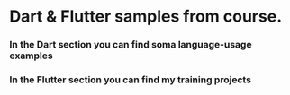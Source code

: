 # Dart & Flutter samples from course.

### In the Dart section you can find soma language-usage examples ###

### In the Flutter section you can find my training projects ###
